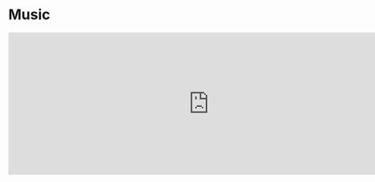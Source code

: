 # Music

<iframe width="800" height="285" sandbox="allow-same-origin allow-scripts allow-popups allow-forms" scrolling="false" src="https://www.soundclick.com/artist/external/standalone_embed.cfm?bandID=160901&whiteStyle=true&showPlaylist=true" style="border:0px; max-width: 90vw; max-height: 80vh; margin:0 auto;"></iframe>